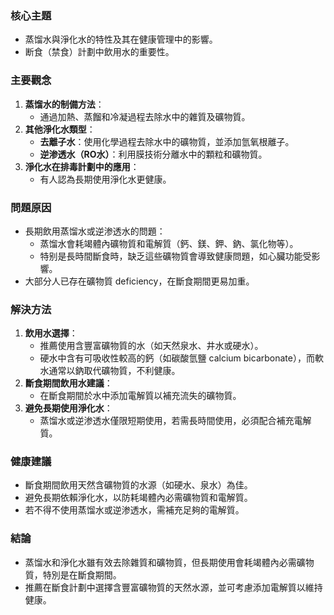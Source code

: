 ### 核心主題
- 蒸馏水與淨化水的特性及其在健康管理中的影響。
- 断食（禁食）計劃中飲用水的重要性。

### 主要觀念
1. **蒸馏水的制備方法**：
   - 通過加熱、蒸餾和冷凝過程去除水中的雜質及礦物質。
2. **其他淨化水類型**：
   - **去離子水**：使用化學過程去除水中的礦物質，並添加氫氧根離子。
   - **逆渗透水（RO水）**：利用膜技術分離水中的顆粒和礦物質。
3. **淨化水在排毒計劃中的應用**：
   - 有人認為長期使用淨化水更健康。

### 問題原因
- 長期飲用蒸馏水或逆渗透水的問題：
  - 蒸馏水會耗竭體內礦物質和電解質（鈣、鎂、鉀、鈉、氯化物等）。
  - 特别是長時間斷食時，缺乏這些礦物質會導致健康問題，如心臟功能受影響。
- 大部分人已存在礦物質 deficiency，在斷食期間更易加重。

### 解決方法
1. **飲用水選擇**：
   - 推薦使用含豐富礦物質的水（如天然泉水、井水或硬水）。
   - 硬水中含有可吸收性較高的鈣（如碳酸氫鹽 calcium bicarbonate），而軟水通常以鈉取代礦物質，不利健康。
2. **斷食期間飲用水建議**：
   - 在斷食期間於水中添加電解質以補充流失的礦物質。
3. **避免長期使用淨化水**：
   - 蒸馏水或逆渗透水僅限短期使用，若需長時間使用，必須配合補充電解質。

### 健康建議
- 斷食期間飲用天然含礦物質的水源（如硬水、泉水）為佳。
- 避免長期依賴淨化水，以防耗竭體內必需礦物質和電解質。
- 若不得不使用蒸馏水或逆渗透水，需補充足夠的電解質。

### 結論
- 蒸馏水和淨化水雖有效去除雜質和礦物質，但長期使用會耗竭體內必需礦物質，特別是在斷食期間。
- 推薦在斷食計劃中選擇含豐富礦物質的天然水源，並可考慮添加電解質以維持健康。